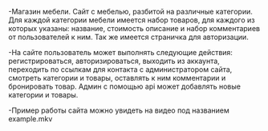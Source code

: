 -Магазин мебели. Сайт с мебелью, разбитой на различные категории. Для каждой категории мебели имеется набор товаров, для каждого из которых указаны: название, стоимость описание и набор комментариев от пользователей к ним. Так же имеется страничка для авторизации.

-На сайте пользователь может выполнять следующие действия: регистрироваться, авторизироваться, выходить из аккаунта, переходить по ссылкам для контакта с администратором сайта, смотреть категории и товары, оставлять к ним комментарии и бронировать товар. Админ с помощью api может добавлять новые категории и товары.

-Пример работы сайта можно увидеть на видео под названием example.mkv
